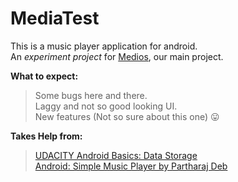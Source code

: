 # MediaTest  
This is a music player application for android.  
An *experiment project* for [Medios](https://github.com/TheurgicDuke771/Medios_Original), our main project.  

**What to expect:**  
>Some bugs here and there.  
>Laggy and not so good looking UI.  
>New features (Not so sure about this one) :stuck_out_tongue:

**Takes Help from:**
>[UDACITY Android Basics: Data Storage](https://in.udacity.com/course/android-basics-data-storage--ud845/)  
>[Android: Simple Music Player by Partharaj Deb](https://www.youtube.com/watch?v=aZiRJCWpFhE)
